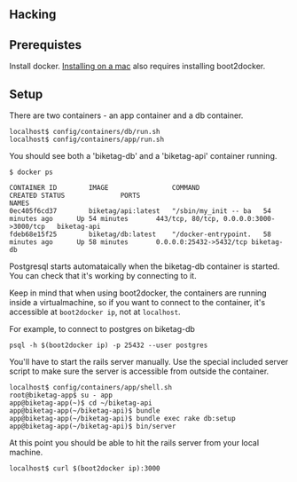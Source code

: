 Hacking
-------

Prerequistes
------------

Install docker. [Installing on a mac](https://docs.docker.com/installation/mac/)
also requires installing boot2docker.

Setup
-----

There are two containers - an app container and a db container.

    localhost$ config/containers/db/run.sh
    localhost$ config/containers/app/run.sh

You should see both a 'biketag-db' and a 'biketag-api' container running.

    $ docker ps

    CONTAINER ID        IMAGE                COMMAND                CREATED STATUS              PORTS                                     NAMES
    0ec405f6cd37        biketag/api:latest   "/sbin/my_init -- ba   54 minutes ago      Up 54 minutes       443/tcp, 80/tcp, 0.0.0.0:3000->3000/tcp   biketag-api
    fdeb68e15f25        biketag/db:latest    "/docker-entrypoint.   58 minutes ago      Up 58 minutes       0.0.0.0:25432->5432/tcp biketag-db

Postgresql starts automataically when the biketag-db container is
started. You can check that it's working by connecting to it.

Keep in mind that when using boot2docker, the containers are running
inside a virtualmachine, so if you want to connect to the container,
it's accessible at `boot2docker ip`, not at `localhost`.

For example, to connect to postgres on biketag-db

    psql -h $(boot2docker ip) -p 25432 --user postgres

You'll have to start the rails server manually. Use the special included
server script to make sure the server is accessible from outside the
container.

    localhost$ config/containers/app/shell.sh
    root@biketag-app$ su - app
    app@biketag-app(~)$ cd ~/biketag-api
    app@biketag-app(~/biketag-api)$ bundle
    app@biketag-app(~/biketag-api)$ bundle exec rake db:setup
    app@biketag-app(~/biketag-api)$ bin/server

At this point you should be able to hit the rails server from your local
machine.

    localhost$ curl $(boot2docker ip):3000

